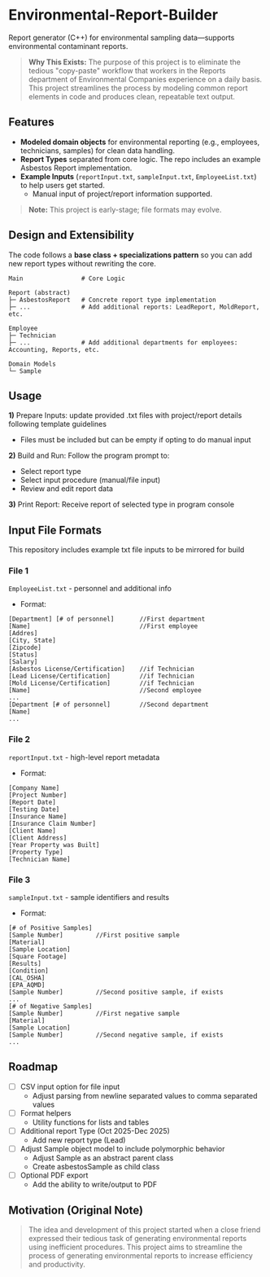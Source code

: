 # Environmental-Report-Builder
Report generator (C++) for environmental sampling data—supports environmental contaminant reports.
> **Why This Exists:** The purpose of this project is to eliminate the tedious "copy-paste" workflow that
> workers in the Reports department of Environmental Companies experience on a daily basis. This project
> streamlines the process by modeling common report elements in code and produces clean, repeatable text output.

## Features
- **Modeled domain objects** for environmental reporting (e.g., employees, technicians, samples) for clean data handling.
- **Report Types** separated from core logic. The repo includes an example Asbestos Report implementation.
- **Example Inputs** (```reportInput.txt```, ```sampleInput.txt```, ```EmployeeList.txt```) to help users get started.
  - Manual input of project/report information supported.
> **Note:** This project is early-stage; file formats may evolve.

## Design and Extensibility
The code follows a **base class + specializations pattern** so you can add new report types without rewriting the core.
```
Main                # Core Logic

Report (abstract)
├─ AsbestosReport   # Concrete report type implementation
├─ ...              # Add additional reports: LeadReport, MoldReport, etc.

Employee
├─ Technician       
├─ ...              # Add additional departments for employees: Accounting, Reports, etc.

Domain Models
└─ Sample
```
## Usage
**1)** Prepare Inputs: update provided .txt files with project/report details following template guidelines
- Files must be included but can be empty if opting to do manual input

**2)** Build and Run: Follow the program prompt to:
- Select report type
- Select input procedure (manual/file input)
- Review and edit report data

**3)** Print Report: Receive report of selected type in program console

## Input File Formats
This repository includes example txt file inputs to be mirrored for build
### File 1
```EmployeeList.txt``` - personnel and additional info  
- Format:
```
[Department] [# of personnel]       //First department
[Name]                              //First employee
[Addres]
[City, State]
[Zipcode]
[Status]
[Salary]
[Asbestos License/Certification]    //if Technician
[Lead License/Certification]        //if Technician
[Mold License/Certification]        //if Technician
[Name]                              //Second employee
...
[Department [# of personnel]        //Second department
[Name]
...
```
### File 2
```reportInput.txt``` - high-level report metadata
- Format:
```
[Company Name]
[Project Number]
[Report Date]
[Testing Date]
[Insurance Name]
[Insurance Claim Number]
[Client Name]
[Client Address]
[Year Property was Built]
[Property Type]
[Technician Name]
```
### File 3
```sampleInput.txt``` - sample identifiers and results
- Format:
```
[# of Positive Samples]
[Sample Number]         //First positive sample
[Material]
[Sample Location]
[Square Footage]
[Results]
[Condition]
[CAL_OSHA]
[EPA_AQMD]
[Sample Number]         //Second positive sample, if exists
...
[# of Negative Samples]
[Sample Number]         //First negative sample
[Material]
[Sample Location]
[Sample Number]         //Second negative sample, if exists
...
```

## Roadmap
- [ ] CSV input option for file input
    - Adjust parsing from newline separated values to comma separated values
- [ ] Format helpers
    - Utility functions for lists and tables
- [ ] Additional report Type (Oct 2025-Dec 2025)
    - Add new report type (Lead)
- [ ] Adjust Sample object model to include polymorphic behavior
    - Adjust Sample as an abstract parent class
    - Create asbestosSample as child class
- [ ] Optional PDF export
    - Add the ability to write/output to PDF

## Motivation (Original Note)
> The idea and development of this project started when a close friend expressed their tedious task of
> generating environmental reports using inefficient procedures. This project aims to streamline the
> process of generating environmental reports to increase efficiency and productivity.


